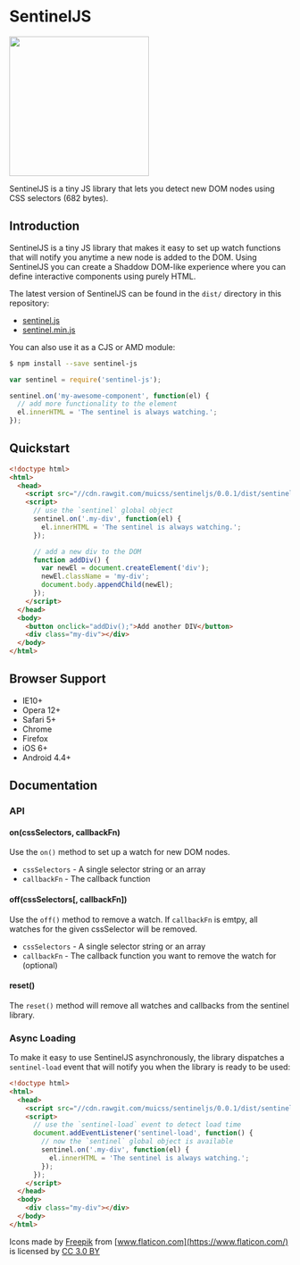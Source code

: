 # SentinelJS

<img src="https://www.muicss.com/static/images/sentinel.svg" width="250px">

SentinelJS is a tiny JS library that lets you detect new DOM nodes using CSS selectors (682 bytes).

## Introduction

SentinelJS is a tiny JS library that makes it easy to set up watch functions that will notify you anytime a new node is added to the DOM. Using SentinelJS you can create a Shaddow DOM-like experience where you can define interactive components using purely HTML.

The latest version of SentinelJS can be found in the `dist/` directory in this repository:
 * [sentinel.js](https://raw.githubusercontent.com/muicss/sentineljs/master/dist/sentinel.js)
 * [sentinel.min.js](https://raw.githubusercontent.com/muicss/sentineljs/master/dist/sentinel.min.js)

You can also use it as a CJS or AMD module:

```bash
$ npm install --save sentinel-js
```

```javascript
var sentinel = require('sentinel-js');

sentinel.on('my-awesome-component', function(el) {
  // add more functionality to the element
  el.innerHTML = 'The sentinel is always watching.';
});
```

## Quickstart

```html
<!doctype html>
<html>
  <head>
    <script src="//cdn.rawgit.com/muicss/sentineljs/0.0.1/dist/sentinel.min.js"></script>
    <script>
      // use the `sentinel` global object
      sentinel.on('.my-div', function(el) {
        el.innerHTML = 'The sentinel is always watching.';
      });

      // add a new div to the DOM
      function addDiv() {
        var newEl = document.createElement('div');
        newEl.className = 'my-div';
        document.body.appendChild(newEl);
      });
    </script>
  </head>
  <body>
    <button onclick="addDiv();">Add another DIV</button>
    <div class="my-div"></div>
  </body>
</html>
```

## Browser Support

 * IE10+
 * Opera 12+
 * Safari 5+
 * Chrome
 * Firefox
 * iOS 6+
 * Android 4.4+
 
## Documentation

### API

#### on(cssSelectors, callbackFn)

Use the `on()` method to set up a watch for new DOM nodes.
 
 * `cssSelectors` - A single selector string or an array
 * `callbackFn` - The callback function

#### off(cssSelectors[, callbackFn])

Use the `off()` method to remove a watch. If `callbackFn` is emtpy, all watches for the given cssSelector will be removed.
 
 * `cssSelectors` - A single selector string or an array
 * `callbackFn` - The callback function you want to remove the watch for (optional)

#### reset()

The `reset()` method will remove all watches and callbacks from the sentinel library.

### Async Loading

To make it easy to use SentinelJS asynchronously, the library dispatches a `sentinel-load` event that will notify you when the library is ready to be used:

```html
<!doctype html>
<html>
  <head>
    <script src="//cdn.rawgit.com/muicss/sentineljs/0.0.1/dist/sentinel.min.js" async></script>
    <script>
      // use the `sentinel-load` event to detect load time
      document.addEventListener('sentinel-load', function() {
        // now the `sentinel` global object is available
        sentinel.on('.my-div', function(el) {
          el.innerHTML = 'The sentinel is always watching.';
        });
      });
    </script>
  </head>
  <body>
    <div class="my-div"></div>
  </body>
</html>
```

Icons made by [Freepik](http://www.freepik.com) from [www.flaticon.com](https://www.flaticon.com/) is licensed by [CC 3.0 BY](http://creativecommons.org/licenses/by/3.0/)
